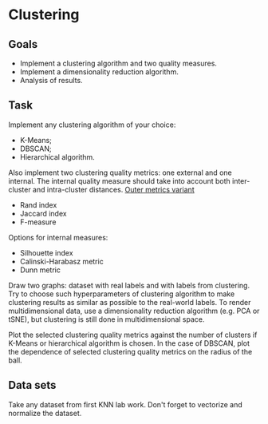 # Clustering

## Goals

+ Implement a clustering algorithm and two quality measures.
+ Implement a dimensionality reduction algorithm.
+ Analysis of results.

## Task

Implement any clustering algorithm of your choice:

+ K-Means;
+ DBSCAN;
+ Hierarchical algorithm.

Also implement two clustering quality metrics: one external and one internal.
The internal quality measure should take into account both inter-cluster and intra-cluster distances.
[Outer metrics variant](http://neerc.ifmo.ru/wiki/index.php?title=%D0%9E%D1%86%D0%B5%D0%BD%D0%BA%D0%B0_%D0%BA%D0%B0%D1%87%D0%B5%D1%81%D1%82%D0%B2%D0%B0_%D0%B2_%D0%B7%D0%B0%D0%B4%D0%B0%D1%87%D0%B5_%D0%BA%D0%BB%D0%B0%D1%81%D1%82%D0%B5%D1%80%D0%B8%D0%B7%D0%B0%D1%86%D0%B8%D0%B8)

+ Rand index
+ Jaccard index
+ F-measure

Options for internal measures:

+ Silhouette index
+ Calinski-Harabasz metric
+ Dunn metric

Draw two graphs: dataset with real labels and with labels from clustering. Try to choose such hyperparameters of clustering algorithm to make clustering results as similar as possible to the real-world labels. To render multidimensional data, use a dimensionality reduction algorithm (e.g. PCA or tSNE), but clustering is still done in multidimensional space.

Plot the selected clustering quality metrics against the number of clusters if K-Means or hierarchical algorithm is chosen. In the case of DBSCAN, plot the dependence of selected clustering quality metrics on the radius of the ball.

## Data sets

Take any dataset from first KNN lab work. Don't forget to vectorize and normalize the dataset.
